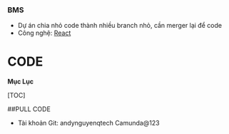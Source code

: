 ### BMS

- Dự án chia nhỏ code thành nhiều branch nhỏ, cần merger lại để code
- Công nghệ: [React](https://react.dev/)

# CODE

**Mục Lục**

[TOC]

##PULL CODE
- Tài khoản Git:
		andynguyenqtech
		Camunda@123


